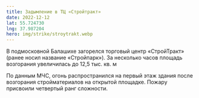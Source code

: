 ```yaml
---
title: Задымление в ТЦ «Стройтракт»
date: 2022-12-12
lat: 55.724730
lng: 37.987204
hero: img/strike/stroytrakt.webp
---
```


В подмосковной Балашихе загорелся торговый центр «СтройТракт» (ранее носил название «Стройпарк»). За несколько часов площадь возгорания увеличилась до 12,5 тыс. кв. м

По данным МЧС, огонь распространился на первый этаж здания после возгорания стройматериалов на открытой площадке. Пожару присвоили четвертый ранг сложности.